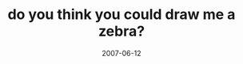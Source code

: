 ---
layout: base.njk
title : 'do you think you could draw me a zebra?' 
view_title : 'do you think you could draw me a zebra?' 
year : '2007' 
date : '2007-06-12' 
img_file : '/drawing/doyouthinkyoucoulddrawmeaze.png' 
html_file : 'doyouthinkyoucoulddrawmeaze' 
next_html : 'ineedafreshstart.html' 
year_order : '63' 
permalink : "title/{{html_file}}.html"
---